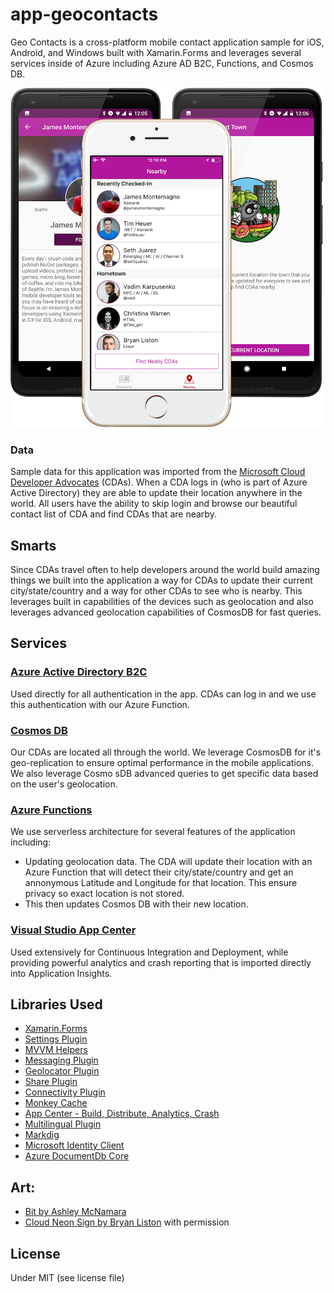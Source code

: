 # app-geocontacts

Geo Contacts is a cross-platform mobile contact application sample for iOS, Android, and Windows built with Xamarin.Forms and leverages several services inside of Azure including Azure AD B2C, Functions, and Cosmos DB.

<img src="art/apppromo.png" width="500"/>


### Data
Sample data for this application was imported from the [Microsoft Cloud Developer Advocates](https://developer.microsoft.com/en-us/advocates/) (CDAs). When a CDA logs in (who is part of Azure Active Directory) they are able to update their location anywhere in the world. All users have the ability to skip login and browse our beautiful contact list of CDA and find CDAs that are nearby.

## Smarts
Since CDAs travel often to help developers around the world build amazing things we built into the application a way for CDAs to update their current city/state/country and a way for other CDAs to see who is nearby. This leverages built in capabilities of the devices such as geolocation and also leverages advanced geolocation capabilities of CosmosDB for fast queries.


## Services

### [Azure Active Directory B2C](https://azure.microsoft.com/en-us/services/active-directory-b2c/)
Used directly for all authentication in the app. CDAs can log in and we use this authentication with our Azure Function.


### [Cosmos DB](https://azure.microsoft.com/en-us/services/cosmos-db/)
Our CDAs are located all through the world. We leverage CosmosDB for it's geo-replication to ensure optimal performance in the mobile applications. We also leverage Cosmo sDB advanced queries to get specific data based on the user's geolocation.


### [Azure Functions](https://azure.microsoft.com/en-us/services/functions/)
We use serverless architecture for several features of the application including:

* Updating geolocation data. The CDA will update their location with an Azure Function that will detect their city/state/country and get an annonymous Latitude and Longitude for that location. This ensure privacy so exact location is not stored.
* This then updates Cosmos DB with their new location.

### [Visual Studio App Center](https://appcenter.ms)
Used extensively for Continuous Integration and Deployment, while providing powerful analytics and crash reporting that is imported directly into Application Insights.

## Libraries Used
* [Xamarin.Forms](http://xamarin.com/forms)
* [Settings Plugin](https://github.com/jamesmontemagno/SettingsPlugin)
* [MVVM Helpers](https://github.com/jamesmontemagno/mvvm-helpers)
* [Messaging Plugin](https://github.com/cjlotz/Xamarin.Plugins)
* [Geolocator Plugin](https://github.com/jamesmontemagno/GeolocatorPlugin)
* [Share Plugin](https://github.com/jguertl/SharePlugin)
* [Connectivity Plugin](https://github.com/jamesmontemagno/ConnectivityPlugin)
* [Monkey Cache](https://github.com/jamesmontemagno/monkey-cache)
* [App Center - Build, Distribute, Analytics, Crash](https://appcenter.ms)
* [Multilingual Plugin](https://github.com/CrossGeeks/MultilingualPlugin)
* [Markdig](https://github.com/lunet-io/markdig)
* [Microsoft Identity Client](https://github.com/AzureAD/microsoft-authentication-library-for-dotnet)
* [Azure DocumentDb Core](https://github.com/Azure/azure-documentdb-dotnet)

## Art:
* [Bit by Ashley McNamara](https://github.com/ashleymcnamara/Developer-Advocate-Bit)
* [Cloud Neon Sign by Bryan Liston](https://twitter.com/listonb) with permission

## License
Under MIT (see license file)

